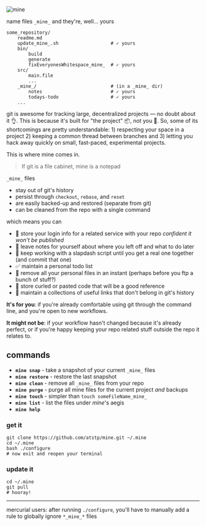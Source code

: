 ![mine](http://atstp.github.io/mine/mine_logo.svg?v2)

name files `_mine_` and they're, well... yours

    some_repository/
        readme.md
        update_mine_.sh                   # ✓ yours
        bin/
            build
            generate
            fixEveryonesWhitespace_mine_  # ✓ yours
        src/
            main.file
            ...
        _mine_/                           # (in a _mine_ dir)
            notes                         # ✓ yours
            todays-todo                   # ✓ yours
        ...

git is awesome for tracking large, decentralized projects &mdash; no doubt about
it :ok_hand:. This is because it's built for "the project" :package:, not you :wave:.
So, some of its shortcomings are pretty understandable: 1)&nbsp;respecting your space
in a project 2)&nbsp;keeping a common thread between branches and 3)&nbsp;letting
you hack away quickly on small, fast-paced, experimental projects.

This is where mine comes in.

> If git is a file cabinet, mine is a notepad

`_mine_` files

  * stay out of git's history
  * persist through `checkout`, `rebase`, and `reset`
  * are easily backed-up and restored (separate from git)
  * can be cleaned from the repo with a single command

which means you can

  * :closed_lock_with_key: store your login info for a related service with your repo
    _confident it won't be published_
  * :pencil: leave notes for yourself about where you left off and what to do later
  * :running: keep working with a slapdash script until you get a real one together
    (and commit that one)
  * :white_check_mark: maintain a personal todo list
  * :dash: remove all your personal files in an instant (perhaps before you ftp a bunch of stuff?)
  * :page_with_curl: store curled or pasted code that will be a good reference
  * :link: maintain a collections of useful links that don't belong in git's history

**It's for you**: if you're already comfortable using git through the command line,
and you're open to new workflows.

**It might not be**: if your workflow hasn't changed because it's already perfect, or if
you're happy keeping your repo related stuff outside the repo it relates to.

## commands

  * **`mine snap`** - take a snapshot of your current `_mine_` files
  * **`mine restore`** - restore the last snapshot
  * **`mine clean`** - remove all `_mine_` files from your repo
  * **`mine purge`** - purge all mine files for the current project _and_ backups
  * **`mine touch`** - simpler than `touch someFileName_mine_`
  * **`mine list`** - list the files under _mine_'s aegis
  * **`mine help`**

### get it

    git clone https://github.com/atstp/mine.git ~/.mine
    cd ~/.mine
    bash ./configure
    # now exit and reopen your terminal

### update it

    cd ~/.mine
    git pull
    # hooray!

--------------------------------------------------------------------------------

mercurial users: after running `./configure`, you'll have to manually add a rule
to globally ignore `*_mine_*` files
